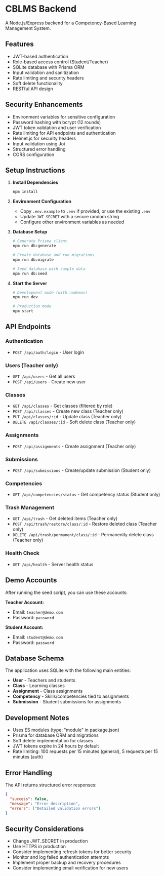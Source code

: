 # CBLMS Backend

A Node.js/Express backend for a Competency-Based Learning Management System.

## Features

- JWT-based authentication
- Role-based access control (Student/Teacher)
- SQLite database with Prisma ORM
- Input validation and sanitization
- Rate limiting and security headers
- Soft delete functionality
- RESTful API design

## Security Enhancements

- Environment variables for sensitive configuration
- Password hashing with bcrypt (12 rounds)
- JWT token validation and user verification
- Rate limiting for API endpoints and authentication
- Helmet.js for security headers
- Input validation using Joi
- Structured error handling
- CORS configuration

## Setup Instructions

1. **Install Dependencies**
   ```bash
   npm install
   ```

2. **Environment Configuration**
   - Copy `.env.example` to `.env` if provided, or use the existing `.env`
   - Update `JWT_SECRET` with a secure random string
   - Configure other environment variables as needed

3. **Database Setup**
   ```bash
   # Generate Prisma client
   npm run db:generate
   
   # Create database and run migrations
   npm run db:migrate
   
   # Seed database with sample data
   npm run db:seed
   ```

4. **Start the Server**
   ```bash
   # Development mode (with nodemon)
   npm run dev
   
   # Production mode
   npm start
   ```

## API Endpoints

### Authentication
- `POST /api/auth/login` - User login

### Users (Teacher only)
- `GET /api/users` - Get all users
- `POST /api/users` - Create new user

### Classes
- `GET /api/classes` - Get classes (filtered by role)
- `POST /api/classes` - Create new class (Teacher only)
- `PUT /api/classes/:id` - Update class (Teacher only)
- `DELETE /api/classes/:id` - Soft delete class (Teacher only)

### Assignments
- `POST /api/assignments` - Create assignment (Teacher only)

### Submissions
- `POST /api/submissions` - Create/update submission (Student only)

### Competencies
- `GET /api/competencies/status` - Get competency status (Student only)

### Trash Management
- `GET /api/trash` - Get deleted items (Teacher only)
- `POST /api/trash/restore/class/:id` - Restore deleted class (Teacher only)
- `DELETE /api/trash/permanent/class/:id` - Permanently delete class (Teacher only)

### Health Check
- `GET /api/health` - Server health status

## Demo Accounts

After running the seed script, you can use these accounts:

**Teacher Account:**
- Email: `teacher@demo.com`
- Password: `password`

**Student Account:**
- Email: `student@demo.com`
- Password: `password`

## Database Schema

The application uses SQLite with the following main entities:
- **User** - Teachers and students
- **Class** - Learning classes
- **Assignment** - Class assignments
- **Competency** - Skills/competencies tied to assignments
- **Submission** - Student submissions for assignments

## Development Notes

- Uses ES modules (type: "module" in package.json)
- Prisma for database ORM and migrations
- Soft delete implementation for classes
- JWT tokens expire in 24 hours by default
- Rate limiting: 100 requests per 15 minutes (general), 5 requests per 15 minutes (auth)

## Error Handling

The API returns structured error responses:
```json
{
  "success": false,
  "message": "Error description",
  "errors": ["Detailed validation errors"]
}
```

## Security Considerations

- Change JWT_SECRET in production
- Use HTTPS in production
- Consider implementing refresh tokens for better security
- Monitor and log failed authentication attempts
- Implement proper backup and recovery procedures
- Consider implementing email verification for new users

